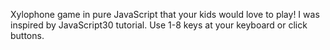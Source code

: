 
Xylophone game in pure JavaScript that your kids would love to play!
I was inspired by JavaScript30 tutorial.
Use 1-8 keys at your keyboard or click buttons.